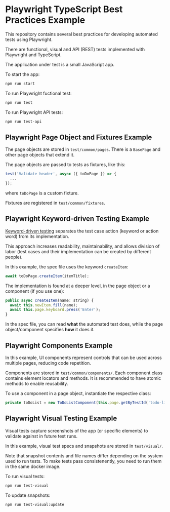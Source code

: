 # Playwright TypeScript Best Practices Example

This repository contains several best practices for developing automated tests using Playwright.

There are functional, visual and API (REST) tests implemented with Playwright and TypeScript.

The application under test is a small JavaScript app.

To start the app:

```sh
npm run start
```

To run Playwright fuctional test:

```sh
npm run test
```

To run Playwright API tests:

```sh
npm run test-api
```

## Playwright Page Object and Fixtures Example

The page objects are stored in `test/common/pages`. There is a `BasePage` and other page objects that extend it.

The page objects are passed to tests as fixtures, like this:

```javascript
test('Validate header', async ({ toDoPage }) => {
  ...
});
```

where `toDoPage` is a custom fixture.

Fixtures are registered in `test/common/fixtures`.

## Playwright Keyword-driven Testing Example

[Keyword-driven testing](https://en.wikipedia.org/wiki/Keyword-driven_testing) separates the test case action (keyword or action word) from its implementation.

This approach increases readability, maintainability, and allows division of labor (test cases and their implementation can be created by different people).

In this example, the spec file uses the keyword `createItem`:

```javascript
await toDoPage.createItem(itemTitle);
```

The implementation is found at a deeper level, in the page object or a component (if you use one):

```javascript
public async createItem(name: string) {
  await this.newItem.fill(name);
  await this.page.keyboard.press('Enter');
}
```

In the spec file, you can read **what** the automated test does, while the page object/component specifies **how** it does it.

## Playwright Components Example

In this example, UI components represent controls that can be used across multiple pages, reducing code repetition.

Components are stored in `test/common/components/`. Each component class contains element locators and methods. It is recommended to have atomic methods to enable reusability.

To use a component in a page object, instantiate the respective class:

```javascript
private toDoList = new ToDoListComponent(this.page.getByTestId('todo-list'));
```

## Playwright Visual Testing Example

Visual tests capture screenshots of the app (or specific elements) to validate against in future test runs.

In this example, visual test specs and snapshots are stored in `test/visual/`.

Note that snapshot contents and file names differ depending on the system used to run tests. To make tests pass consistenently, you need to run them in the same docker image.

To run visual tests:

```sh
npm run test-visual
```

To update snapshots:

```sh
npm run test-visual:update
```

